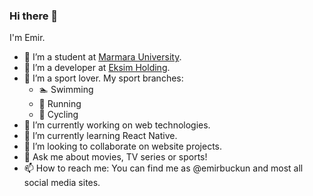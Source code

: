 ### Hi there 👋

I'm Emir.
- 🏫 I’m a student at [Marmara University](https://www.marmara.edu.tr/en).
- 💼 I’m a developer at [Eksim Holding](https://www.eksim.com.tr/).
- 🏅 I’m a sport lover. My sport branches:
  - 🏊 Swimming
  - 🏃 Running
  - 🚴 Cycling
- 🔭 I’m currently working on web technologies.
- 🌱 I’m currently learning React Native.
- 👯 I’m looking to collaborate on website projects.
- 💬 Ask me about movies, TV series or sports!
- 📫 How to reach me: You can find me as @emirbuckun and most all social media sites.
